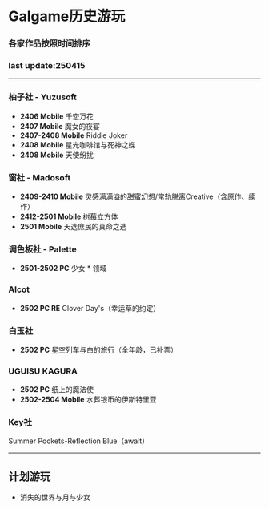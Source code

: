 # Galgame历史游玩    

### 各家作品按照时间排序    
### last update:250415
---
### 柚子社 - Yuzusoft
- **2406 Mobile** 千恋万花
- **2407 Mobile** 魔女的夜宴
- **2407-2408 Mobile** Riddle Joker
- **2408 Mobile** 星光咖啡馆与死神之蝶
- **2408 Mobile** 天使纷扰

### 窗社 - Madosoft
- **2409-2410 Mobile** 灵感满满溢的甜蜜幻想/常轨脱离Creative（含原作、续作）
- **2412-2501 Mobile** 树莓立方体
- **2501 Mobile** 天选庶民的真命之选

### 调色板社 - Palette
- **2501-2502 PC** 少女 * 领域

### Alcot
- **2502 PC RE** Clover Day's（幸运草的约定）

### 白玉社
- **2502 PC** 星空列车与白的旅行（全年龄，已补票）

### UGUISU KAGURA
- **2502 PC** 纸上的魔法使
- **2502-2504 Mobile** 水葬银币的伊斯特里亚

### Key社
 Summer Pockets-Reflection Blue（await）

---

## 计划游玩
- 消失的世界与月与少女
